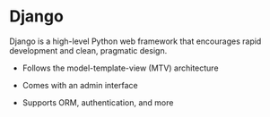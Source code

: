 # Django



Django is a high-level Python web framework that encourages rapid development and clean, pragmatic design.



- Follows the model-template-view (MTV) architecture

- Comes with an admin interface

- Supports ORM, authentication, and more
